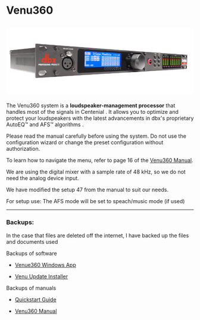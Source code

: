 # Venu360
![](/Centenial/venu360/venu360.png)
---
The Venu360 system is a **loudspeaker-management processor** that handles most of the signals in Centenial . It allows you to optimize and protect your loudspeakers with the latest advancements in dbx's proprietary AutoEQ™ and AFS™ algorithms .

Please read the manual carefully before using the system. Do not use the configuration wizard or change the preset configuration without authorization.

To learn how to navigate the menu, refer to page 16 of the [Venu360 Manual](\Centenial\venu360\DriveRack_VENU360_Manual.pdf).

We are using the digital mixer with a sample rate of 48 kHz, so we do not need the analog device input.

We have modified the setup 47 from the manual to suit our needs.



For setup use:
    The AFS mode will be set to speach/music mode (if used)




---

### Backups:

In the case that files are deleted off the internet, I have backed up the files and documents used 

Backups of software

- [Venue360 Windows App](\Centenial\venu360\VENU360.exe)

- [Venu Update Installer](\Centenial\venu360\\VenuUpdateInstaller.exe)

Backups of manuals

- [Quickstart Guide](\Centenial\venu360\VENU360_Quick_Start.pdf)

- [Venu360 Manual](\Centenial\venu360\DriveRack_VENU360_Manual.pdf)